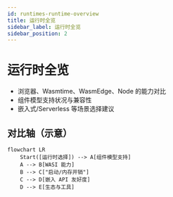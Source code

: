 ```yaml
---
id: runtimes-runtime-overview
title: 运行时全览
sidebar_label: 运行时全览
sidebar_position: 2
---
```


# 运行时全览

- 浏览器、Wasmtime、WasmEdge、Node 的能力对比
- 组件模型支持状况与兼容性
- 嵌入式/Serverless 等场景选择建议

## 对比轴（示意）

```mermaid
flowchart LR
	Start([运行时选择]) --> A[组件模型支持]
	A --> B[WASI 能力]
	B --> C["启动/内存开销"]
	C --> D[嵌入 API 友好度]
	D --> E[生态与工具]
```
